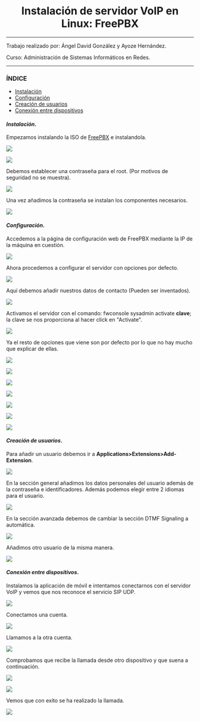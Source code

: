 <center>

# Instalación de servidor VoIP en Linux: FreePBX

</center>

---

Trabajo realizado por: Ángel David González y Ayoze Hernández.

Curso: Administración de Sistemas Informáticos en Redes.

---

### ÍNDICE

+ [Instalación](#id1)
+ [Configuración](#id2)
+ [Creación de usuarios](#id3)
+ [Conexión entre dispositivos](#id4)



#### ***Instalación***. <a name="id1"></a>

Empezamos instalando la ISO de [FreePBX](https://www.freepbx.org/) e instalandola.

![](./img/001.png)

![](./img/002.png)

Debemos establecer una contraseña para el root. (Por motivos de seguridad no se muestra).

![](./img/004.png)

Una vez añadimos la contraseña se instalan los componentes necesarios.

![](./img/005.png)

#### ***Configuración***. <a name="id2"></a>

Accedemos a la página de configuración web de FreePBX mediante la IP de la máquina en cuestión.

![](./img/006.png)

Ahora procedemos a configurar el servidor con opciones por defecto.

![](./img/007.png)

Aquí debemos añadir nuestros datos de contacto (Pueden ser inventados).

![](./img/008.png)

Activamos el servidor con el comando: fwconsole sysadmin activate **clave**; la clave se nos proporciona al hacer click en "Activate".

![](./img/009.png)

Ya el resto de opciones que viene son por defecto por lo que no hay mucho que explicar de ellas.

![](./img/011.png)

![](./img/012.png)

![](./img/013.png)

![](./img/014.png)

![](./img/015.png)

![](./img/016.png)

![](./img/017.png)

#### ***Creación de usuarios***. <a name="id3"></a>

Para añadir un usuario debemos ir a **Applications>Extensions>Add-Extension**.

![](./img/018.png)

En la sección general añadimos los datos personales del usuario además de la contraseña e identificadores. Además podemos elegir entre 2 idiomas para el usuario.

![](./img/021.png)

En la sección avanzada debemos de cambiar la sección DTMF Signaling a automática.

![](./img/020.png)

Añadimos otro usuario de la misma manera.

![](./img/022.png)

#### ***Conexión entre dispositivos***. <a name="id4"></a>

Instalamos la aplicación de móvil e intentamos conectarnos con el servidor VoIP y vemos que nos reconoce el servicio SIP UDP.

![](./img/conexion1.jpeg)

Conectamos una cuenta.

![](./img/conexion2.jpeg)

Llamamos a la otra cuenta.

![](./img/conexion3.jpeg)

Comprobamos que recibe la llamada desde otro dispositivo y que suena a continuación.

![](./img/conexion4.jpeg)

![](./img/conexion5.jpeg)

Vemos que con exito se ha realizado la llamada.

![](./img/conexion6.jpeg)
